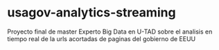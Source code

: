 # usagov-analytics-streaming
Proyecto final de master Experto Big Data en U-TAD sobre el analisis en tiempo real de la urls acortadas de paginas del gobierno de EEUU
